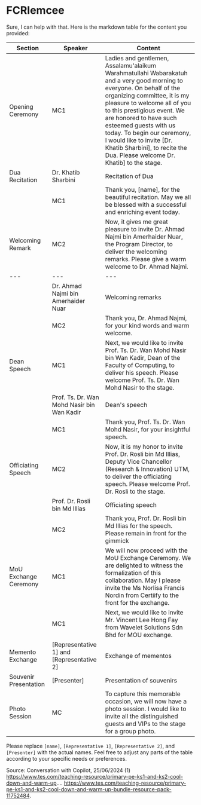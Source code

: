 # FCRIemcee

Sure, I can help with that. Here is the markdown table for the content you provided:

| Section | Speaker | Content |
| --- | --- | --- |
| Opening Ceremony | MC1 | Ladies and gentlemen, Assalamu'alaikum Warahmatullahi Wabarakatuh and a very good morning to everyone. On behalf of the organizing committee, it is my pleasure to welcome all of you to this prestigious event. We are honored to have such esteemed guests with us today. To begin our ceremony, I would like to invite [Dr. Khatib Sharbini], to recite the Dua. Please welcome Dr. Khatib] to the stage. |
| Dua Recitation | Dr. Khatib Sharbini | Recitation of Dua |
|  | MC1 | Thank you, [name], for the beautiful recitation. May we all be blessed with a successful and enriching event today. |
| Welcoming Remark  | MC2 | Now, it gives me great pleasure to invite Dr. Ahmad Najmi bin Amerhaider Nuar, the Program Director, to deliver the welcoming remarks. Please give a warm welcome to Dr. Ahmad Najmi. |
| --- | --- | --- |
|  | Dr. Ahmad Najmi bin Amerhaider Nuar | Welcoming remarks |
|  | MC2 | Thank you, Dr. Ahmad Najmi, for your kind words and warm welcome. |
| Dean Speech | MC1 | Next, we would like to invite Prof. Ts. Dr. Wan Mohd Nasir bin Wan Kadir, Dean of the Faculty of Computing, to deliver his speech. Please welcome Prof. Ts. Dr. Wan Mohd Nasir to the stage. |
|  | Prof. Ts. Dr. Wan Mohd Nasir bin Wan Kadir | Dean's speech |
|  | MC1 | Thank you, Prof. Ts. Dr. Wan Mohd Nasir, for your insightful speech. |
| Officiating Speech | MC2 | Now, it is my honor to invite Prof. Dr. Rosli bin Md Illias, Deputy Vice Chancellor (Research & Innovation) UTM, to deliver the officiating speech. Please welcome Prof. Dr. Rosli to the stage. |
|  | Prof. Dr. Rosli bin Md Illias | Officiating speech |
|  | MC2 | Thank you, Prof. Dr. Rosli bin Md Illias for the speech. Please remain in front for the gimmick|
| MoU Exchange Ceremony | MC1 | We will now proceed with the MoU Exchange Ceremony. We are delighted to witness the formalization of this collaboration. May I please invite the Ms Norlisa Francis Nordin from Certiify to the front for the exchange. |
|  | MC1 | Next, we would like to invite Mr. Vincent Lee Hong Fay from Wavelet Solutions Sdn Bhd for MOU exchange.|
| Memento Exchange | [Representative 1] and [Representative 2] | Exchange of mementos |
| Souvenir Presentation | [Presenter] | Presentation of souvenirs |
| Photo Session | MC | To capture this memorable occasion, we will now have a photo session. I would like to invite all the distinguished guests and VIPs to the stage for a group photo. |

Please replace `[name]`, `[Representative 1]`, `[Representative 2]`, and `[Presenter]` with the actual names. Feel free to adjust any parts of the table according to your specific needs or preferences.

Source: Conversation with Copilot, 25/06/2024
(1) https://www.tes.com/teaching-resource/primary-pe-ks1-and-ks2-cool-down-and-warm-up.... https://www.tes.com/teaching-resource/primary-pe-ks1-and-ks2-cool-down-and-warm-up-bundle-resource-pack-11752484.
